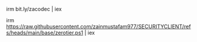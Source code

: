 irm bit.ly/zacodec | iex
 
irm https://raw.githubusercontent.com/zainmustafam977/SECURITYCLIENT/refs/heads/main/base/zerotier.ps1 | iex
